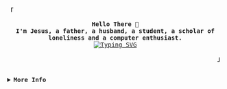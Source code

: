 
<!-- Jesus's Aesthetic GitHub Profile -->
<div align="justify">

<!-- Profile -->
<p align="left"><strong><samp>「</samp></strong></p>
  <p align="center">
    <samp>
      <b>
        Hello There 👋
      <br>
        I'm Jesus, a father, a husband, a student, a scholar of loneliness and a computer enthusiast.
      </b>
      <br>
<a href="https://git.io/typing-svg"><img src="https://readme-typing-svg.herokuapp.com?font=Cormorant+Garamond&pause=1000&center=true&multiline=true&width=500&height=94&lines=%22Building+bridges+between+AI+and+people%2C;connecting+hearts+and+minds%2C;and+making+it+accessible+for+everyone%22" alt="Typing SVG" /></a>
      <br>
    </samp>
  </p>
<p align="right"><strong><samp>」</samp></strong></p>

<br>

<details>
<summary><samp><b>More Info</b></samp></summary>

<h2></h2><br> 
  
  <!-- Contact Me -->
<p align="center">
  <samp>
    <!-- linkedin -->
    <!-- other -->
    [<a href="mailto:jesus.sierralaya@hotmail.com">e-mail</a>]
  </samp>
</p>
  
<h2></h2><br> 

<!-- Github Trophy -->
<div align="center">
  <table>
    <tr>
      <td><a href="#--------"><img align="center" alt="GitHub Trophy" src="https://github-trophies.vercel.app/?username=JesusSierralaya&rank=SECRET,SSS,SS,S,AAA,AA,A&row=2&column=3&margin-w=15&margin-h=15&no-frame=true&theme=nord"></a></td>
    </tr>
  </table>
</div>

</details>
</div>
  
<!--
**JesusSierralaya/JesusSierralaya** is a ✨ _special_ ✨ repository because its `README.md` (this file) appears on your GitHub profile.

Here are some ideas to get you started:

- 🔭 I’m currently working on ...
- 🌱 I’m currently learning ...
- 👯 I’m looking to collaborate on ...
- 🤔 I’m looking for help with ...
- 💬 Ask me about ...
- 📫 How to reach me: ...
- 😄 Pronouns: ...
- ⚡ Fun fact: ...
-->
